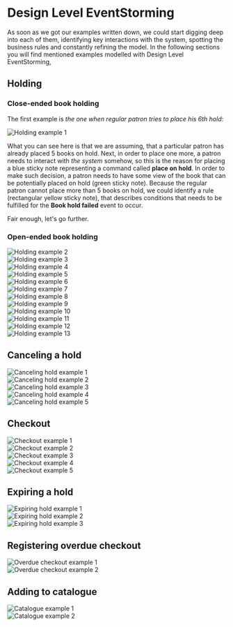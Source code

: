 # Design Level EventStorming

As soon as we got our examples written down, we could start digging deep into each of them, identifying key interactions
with the system, spotting the business rules and constantly refining the model. In the following sections you will
find mentioned examples modelled with Design Level EventStorming,

## Holding
### Close-ended book holding

The first example is _the one when regular patron tries to place his 6th hold_:
   
![Holding example 1](images/dl/holding/example-1.png)  

What you can see here is that we are assuming, that a particular patron has already placed 5 books on hold.
Next, in order to place one more, a patron needs to interact with _the system_ somehow, so this is the reason
for placing a blue sticky note representing a command called **place on hold**. In order to make such decision,
a patron needs to have some view of the book that can be potentially placed on hold (green sticky note).
Because the regular patron cannot place more than 5 books on hold, we could identify a rule (rectangular yellow sticky note),
that describes conditions that needs to be fulfilled for the **Book hold failed** event to occur.

Fair enough, let's go further.

### Open-ended book holding  

![Holding example 2](images/dl/holding/example-2.png)  
![Holding example 3](images/dl/holding/example-3.png)  
![Holding example 4](images/dl/holding/example-4.png)  
![Holding example 5](images/dl/holding/example-5.png)  
![Holding example 6](images/dl/holding/example-6.png)  
![Holding example 7](images/dl/holding/example-7.png)  
![Holding example 8](images/dl/holding/example-8.png)  
![Holding example 9](images/dl/holding/example-9.png)  
![Holding example 10](images/dl/holding/example-10.png)  
![Holding example 11](images/dl/holding/example-11.png)  
![Holding example 12](images/dl/holding/example-12.png)  
![Holding example 13](images/dl/holding/example-13.png)    

## Canceling a hold

![Canceling hold example 1](images/dl/cancelinghold/example-1.png)  
![Canceling hold example 2](images/dl/cancelinghold/example-2.png)  
![Canceling hold example 3](images/dl/cancelinghold/example-3.png)  
![Canceling hold example 4](images/dl/cancelinghold/example-4.png)  
![Canceling hold example 5](images/dl/cancelinghold/example-5.png)  

## Checkout

![Checkout example 1](images/dl/bookcheckouts/example-1.png)  
![Checkout example 2](images/dl/bookcheckouts/example-2.png)  
![Checkout example 3](images/dl/bookcheckouts/example-3.png)  
![Checkout example 4](images/dl/bookcheckouts/example-4.png)  
![Checkout example 5](images/dl/bookcheckouts/example-5.png)  

## Expiring a hold

![Expiring hold example 1](images/dl/expiringhold/example-1.png)  
![Expiring hold example 2](images/dl/expiringhold/example-2.png)  
![Expiring hold example 3](images/dl/expiringhold/example-3.png)  

## Registering overdue checkout

![Overdue checkout example 1](images/dl/overduecheckouts/example-1.png)  
![Overdue checkout example 2](images/dl/overduecheckouts/example-2.png)  

## Adding to catalogue

![Catalogue example 1](images/dl/addingtocatalogue/example-1.png)  
![Catalogue example 2](images/dl/addingtocatalogue/example-2.png)  